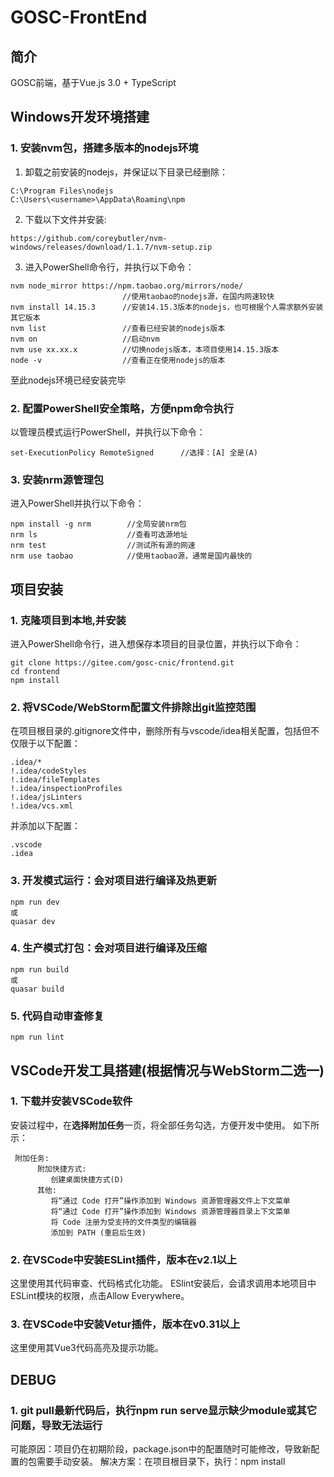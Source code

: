 # GOSC-FrontEnd

## 简介
GOSC前端，基于Vue.js 3.0 + TypeScript

## Windows开发环境搭建
### 1. 安装nvm包，搭建多版本的nodejs环境
1. 卸载之前安装的nodejs，并保证以下目录已经删除：
```
C:\Program Files\nodejs
C:\Users\<username>\AppData\Roaming\npm
```
2. 下载以下文件并安装:
```
https://github.com/coreybutler/nvm-windows/releases/download/1.1.7/nvm-setup.zip
```
3. 进入PowerShell命令行，并执行以下命令：
```
nvm node_mirror https://npm.taobao.org/mirrors/node/
                         //使用taobao的nodejs源，在国内网速较快
nvm install 14.15.3      //安装14.15.3版本的nodejs，也可根据个人需求额外安装其它版本
nvm list                 //查看已经安装的nodejs版本
nvm on                   //启动nvm
nvm use xx.xx.x          //切换nodejs版本，本项目使用14.15.3版本
node -v                  //查看正在使用nodejs的版本
```
至此nodejs环境已经安装完毕

### 2. 配置PowerShell安全策略，方便npm命令执行
以管理员模式运行PowerShell，并执行以下命令：
```
set-ExecutionPolicy RemoteSigned      //选择：[A] 全是(A)
```
### 3. 安装nrm源管理包
进入PowerShell并执行以下命令：
```
npm install -g nrm        //全局安装nrm包
nrm ls                    //查看可选源地址
nrm test                  //测试所有源的网速
nrm use taobao            //使用taobao源，通常是国内最快的
```

## 项目安装
### 1. 克隆项目到本地,并安装
进入PowerShell命令行，进入想保存本项目的目录位置，并执行以下命令：
```
git clone https://gitee.com/gosc-cnic/frontend.git
cd frontend
npm install
```
### 2. 将VSCode/WebStorm配置文件排除出git监控范围
在项目根目录的.gitignore文件中，删除所有与vscode/idea相关配置，包括但不仅限于以下配置：
```
.idea/*
!.idea/codeStyles
!.idea/fileTemplates
!.idea/inspectionProfiles
!.idea/jsLinters
!.idea/vcs.xml
```
并添加以下配置：
```
.vscode
.idea
```

### 3. 开发模式运行：会对项目进行编译及热更新
```
npm run dev
或
quasar dev
```

### 4. 生产模式打包：会对项目进行编译及压缩
```
npm run build
或
quasar build
```

### 5. 代码自动审查修复
```
npm run lint
```

## VSCode开发工具搭建(根据情况与WebStorm二选一)
### 1. 下载并安装VSCode软件
安装过程中，在**选择附加任务**一页，将全部任务勾选，方便开发中使用。
如下所示：
```
 附加任务:
      附加快捷方式:
         创建桌面快捷方式(D)
      其他:
         将“通过 Code 打开”操作添加到 Windows 资源管理器文件上下文菜单
         将“通过 Code 打开”操作添加到 Windows 资源管理器目录上下文菜单
         将 Code 注册为受支持的文件类型的编辑器
         添加到 PATH (重启后生效)
```

### 2. 在VSCode中安装ESLint插件，版本在v2.1以上
这里使用其代码审查、代码格式化功能。
ESlint安装后，会请求调用本地项目中ESLint模块的权限，点击Allow Everywhere。

### 3. 在VSCode中安装Vetur插件，版本在v0.31以上
这里使用其Vue3代码高亮及提示功能。

## DEBUG
### 1. git pull最新代码后，执行npm run serve显示缺少module或其它问题，导致无法运行
可能原因：项目仍在初期阶段，package.json中的配置随时可能修改，导致新配置的包需要手动安装。
解决方案：在项目根目录下，执行：npm install
